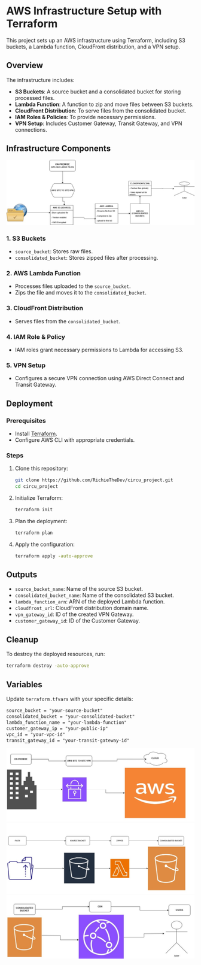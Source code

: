 # AWS Infrastructure Setup with Terraform

This project sets up an AWS infrastructure using Terraform, including S3 buckets, a Lambda function, CloudFront distribution, and a VPN setup.

## Overview

The infrastructure includes:

- **S3 Buckets**: A source bucket and a consolidated bucket for storing processed files.
- **Lambda Function**: A function to zip and move files between S3 buckets.
- **CloudFront Distribution**: To serve files from the consolidated bucket.
- **IAM Roles & Policies**: To provide necessary permissions.
- **VPN Setup**: Includes Customer Gateway, Transit Gateway, and VPN connections.

## Infrastructure Components

![Architecture Diagram](image/1LAS.jpg)

### 1. **S3 Buckets**

- `source_bucket`: Stores raw files.
- `consolidated_bucket`: Stores zipped files after processing.

### 2. **AWS Lambda Function**

- Processes files uploaded to the `source_bucket`.
- Zips the file and moves it to the `consolidated_bucket`.

### 3. **CloudFront Distribution**

- Serves files from the `consolidated_bucket`.

### 4. **IAM Role & Policy**

- IAM roles grant necessary permissions to Lambda for accessing S3.

### 5. **VPN Setup**

- Configures a secure VPN connection using AWS Direct Connect and Transit Gateway.

## Deployment

### Prerequisites

- Install [Terraform](https://www.terraform.io/downloads).
- Configure AWS CLI with appropriate credentials.

### Steps

1. Clone this repository:

   ```sh
   git clone https://github.com/RichieTheDev/circu_project.git
   cd circu_project

   ```

2. Initialize Terraform:
   ```sh
   terraform init
   ```
3. Plan the deployment:
   ```sh
   terraform plan
   ```
4. Apply the configuration:
   ```sh
   terraform apply -auto-approve
   ```

## Outputs

- `source_bucket_name`: Name of the source S3 bucket.
- `consolidated_bucket_name`: Name of the consolidated S3 bucket.
- `lambda_function_arn`: ARN of the deployed Lambda function.
- `cloudfront_url`: CloudFront distribution domain name.
- `vpn_gateway_id`: ID of the created VPN Gateway.
- `customer_gateway_id`: ID of the Customer Gateway.

## Cleanup

To destroy the deployed resources, run:

```sh
terraform destroy -auto-approve
```

## Variables

Update `terraform.tfvars` with your specific details:

```hcl
source_bucket = "your-source-bucket"
consolidated_bucket = "your-consolidated-bucket"
lambda_function_name = "your-lambda-function"
customer_gateway_ip = "your-public-ip"
vpc_id = "your-vpc-id"
transit_gateway_id = "your-transit-gateway-id"

```

![Step 1 Diagram](image/1newa.jpg) ![Step2](image/1newb.jpg) ![step3](image/1newc.jpg)
